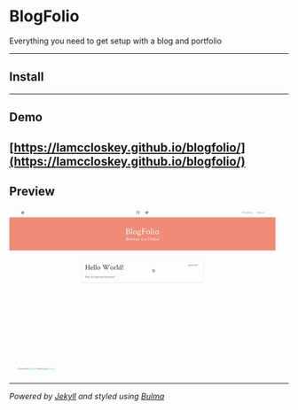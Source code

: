#  BlogFolio

Everything you need to get setup with a blog and portfolio

---
##  Install

---
##  Demo
[https://lamccloskey.github.io/blogfolio/](https://lamccloskey.github.io/blogfolio/)
---
##  Preview
![alt text](blogfolio.gif "Blogfolio")


---
_Powered by [Jekyll](http://jekyllrb.com/) and styled using [Bulma](http://bulma.io/)_